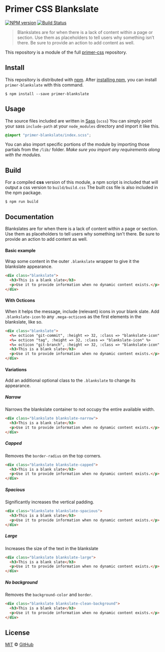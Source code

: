 # Primer CSS Blankslate

[![NPM version](http://img.shields.io/npm/v/primer-blankslate.svg)](https://www.npmjs.org/package/primer-blankslate)
[![Build Status](https://travis-ci.org/primer/primer-blankslate.svg?branch=master)](https://travis-ci.org/primer/primer-blankslate)

> Blankslates are for when there is a lack of content within a page or section. Use them as placeholders to tell users why something isn’t there. Be sure to provide an action to add content as well.

This repository is a module of the full [primer-css][primer-css] repository.

## Install

This repository is distributed with [npm][npm]. After [installing npm][install-npm], you can install `primer-blankslate` with this command.

```
$ npm install --save primer-blankslate
```

## Usage

The source files included are written in [Sass][sass] (`scss`) You can simply point your sass `include-path` at your `node_modules` directory and import it like this.

```scss
@import "primer-blankslate/index.scss";
```

You can also import specific portions of the module by importing those partials from the `/lib/` folder. _Make sure you import any requirements along with the modules._

## Build

For a compiled **css** version of this module, a npm script is included that will output a css version to `build/build.css` The built css file is also included in the npm package.

```
$ npm run build
```

## Documentation

<!-- %docs
title: Blankslate
status: Stable
-->

Blankslates are for when there is a lack of content within a page or section. Use them as placeholders to tell users why something isn't there. Be sure to provide an action to add content as well.

#### Basic example

Wrap some content in the outer `.blankslate` wrapper to give it the blankslate appearance.

```html
<div class="blankslate">
  <h3>This is a blank slate</h3>
  <p>Use it to provide information when no dynamic content exists.</p>
</div>
```

#### With Octicons

When it helps the message, include (relevant) icons in your blank slate. Add `.blankslate-icon` to any `.mega-octicon`s as the first elements in the blankslate, like so.

```html
<div class="blankslate">
  <%= octicon "git-commit", :height => 32, :class => "blankslate-icon" %>
  <%= octicon "tag", :height => 32, :class => "blankslate-icon" %>
  <%= octicon "git-branch", :height => 32, :class => "blankslate-icon" %>
  <h3>This is a blank slate</h3>
  <p>Use it to provide information when no dynamic content exists.</p>
</div>
```

#### Variations

Add an additional optional class to the `.blankslate` to change its appearance.

##### Narrow

Narrows the blankslate container to not occupy the entire available width.

```html
<div class="blankslate blankslate-narrow">
  <h3>This is a blank slate</h3>
  <p>Use it to provide information when no dynamic content exists.</p>
</div>
```

##### Capped

Removes the `border-radius` on the top corners.

```html
<div class="blankslate blankslate-capped">
  <h3>This is a blank slate</h3>
  <p>Use it to provide information when no dynamic content exists.</p>
</div>
```

##### Spacious

Significantly increases the vertical padding.

```html
<div class="blankslate blankslate-spacious">
  <h3>This is a blank slate</h3>
  <p>Use it to provide information when no dynamic content exists.</p>
</div>
```

##### Large

Increases the size of the text in the blankslate

```html
<div class="blankslate blankslate-large">
  <h3>This is a blank slate</h3>
  <p>Use it to provide information when no dynamic content exists.</p>
</div>
```

##### No background

Removes the `background-color` and `border`.

```html
<div class="blankslate blankslate-clean-background">
  <h3>This is a blank slate</h3>
  <p>Use it to provide information when no dynamic content exists.</p>
</div>
```
<!-- %enddocs -->

## License

[MIT](./LICENSE) &copy; [GitHub](https://github.com/)

[primer-css]: https://github.com/primer/primer
[docs]: http://primercss.io/
[npm]: https://www.npmjs.com/
[install-npm]: https://docs.npmjs.com/getting-started/installing-node
[sass]: http://sass-lang.com/
